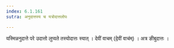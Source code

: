 ```yaml
---
index: 6.1.161
sutra: अनुदात्तस्य च यत्रोदात्तलोपः

---
```

 यस्मिन्ननुदात्ते परे उदात्तो लुप्यते तस्योदात्तः स्यात् । देवीं वाचम् (दे॒वीं वाच॑म्) । अत्र ङीबुदात्तः ।